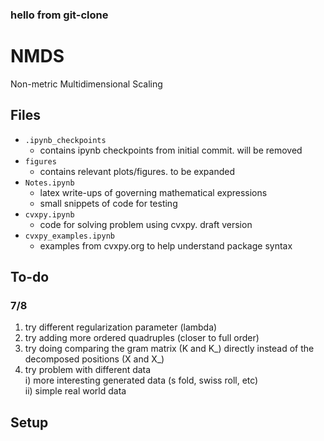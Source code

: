 ### hello from git-clone
# NMDS
Non-metric Multidimensional Scaling

## Files
* `.ipynb_checkpoints`  
  - contains ipynb checkpoints from initial commit. will be removed 
* `figures`  
  - contains relevant plots/figures. to be expanded
* `Notes.ipynb`  
  - latex write-ups of governing mathematical expressions
  - small snippets of code for testing 
* `cvxpy.ipynb`  
  - code for solving problem using cvxpy. draft version
* `cvxpy_examples.ipynb`
  - examples from cvxpy.org to help understand package syntax

## To-do
### 7/8
1. try different regularization parameter (lambda) 
2. try adding more ordered quadruples (closer to full order)
3. try doing comparing the gram matrix (K and K_) directly instead of the decomposed positions (X and X_)
4. try problem with different data  
  i) more interesting generated data (s fold, swiss roll, etc)  
  ii) simple real world data
  
## Setup
